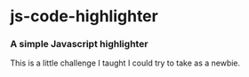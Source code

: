 # js-code-highlighter

### A simple Javascript highlighter

This is a little challenge I taught I could try to take as a newbie.
